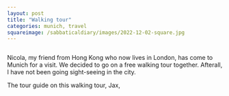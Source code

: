 ```yaml
---
layout: post
title: "Walking tour"
categories: munich, travel
squareimage: /sabbaticaldiary/images/2022-12-02-square.jpg
---
```

<img src="/sabbaticaldiary/images/2022-12-02.jpg" alt="" class="center">

Nicola, my friend from Hong Kong who now lives in London, has come to Munich for a visit. We decided to go on a free walking tour together. Afterall, I have not been going sight-seeing in the city.

The tour guide on this walking tour, Jax, 